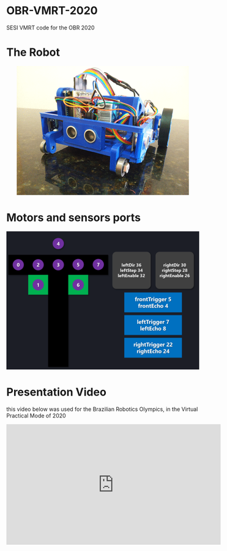 # OBR-VMRT-2020
SESI VMRT code for the OBR 2020

# The Robot
<p align="center"><img src="images/robot.gif" /></p>

# Motors and sensors ports
![Sensors](/images/ports.png)

# Presentation Video
this video below was used for the Brazilian Robotics Olympics, in the Virtual Practical Mode of 2020

<p><iframe width="560" height="315" src="https://www.youtube.com/embed/gncmIylY5fE" frameborder="0" allow="accelerometer; autoplay; clipboard-write; encrypted-media; gyroscope; picture-in-picture" allowfullscreen></iframe></p>
